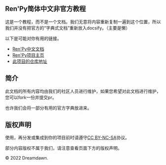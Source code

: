 ## Ren'Py简体中文非官方教程

这是一个教程，而不是一个文档。我们无意将内容重新复制一遍到这个位置，所以我们并没有把官方的“字典式文档”重新放入docsify。（主要是懒）

以下是可能对你有用的链接。

+ [Ren'Py中文文档](https://www.renpy.cn/doc/)
+ [Ren'Py项目主页](https://renpy.org)
+ [此项目的仓库地址](https://github.com/Daodanfd5/renpydocs-chinese-faq)

## 简介
此文档的所有内容均由我们的社区人员进行维护，如果您希望对此文档进行维护，您可以fork一份并提交pr。

也许我们会将一部分有用的官方字典放进来。

## 版权声明

使用，再分发或集成到你的项目前时请遵守[CC BY-NC-SA](https://creativecommons.org/licenses/by-nc-sa/4.0/deed.zh)协议。

部分内容版权不属于我们，请注意查看页面下方的版权声明。

© 2022 Dreamdawn.
